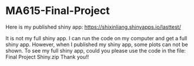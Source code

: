 # MA615-Final-Project

Here is my published shiny app:
https://shixinliang.shinyapps.io/lasttest/ 

It is not my full shiny app. I can run the code on my computer and get a full shiny app. However, when I published my shiny app, some plots can not be shown. 
To see my full shiny app, could you please use the code in the file: Final Project Shiny.zip
Thank you!! 

